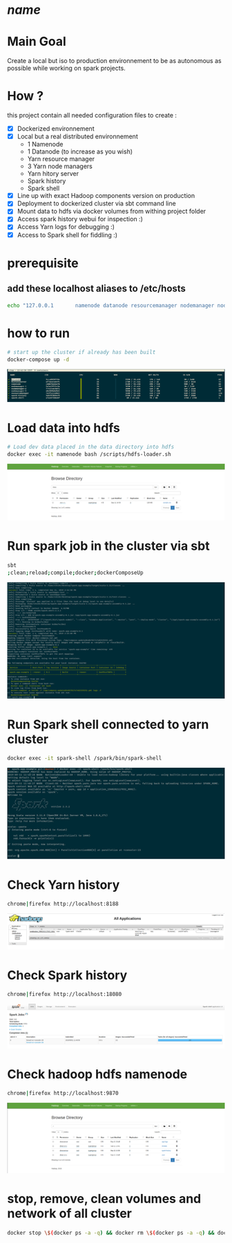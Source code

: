 # $name$

# Main Goal

Create a local but iso to production environnement to be as autonomous as possible while working on spark projects.

# How ?

this project contain all needed configuration files to create : 

- [X] Dockerized environnement
- [X] Local but a real distributed environnement
    - 1 Namenode
    - 1 Datanode (to increase as you wish)
    - Yarn resource manager
    - 3 Yarn node managers
    - Yarn hitory server
    - Spark history
    - Spark shell
- [X] Line up with exact Hadoop components version on production
- [X] Deployment to dockerized cluster via sbt command line
- [X] Mount data to hdfs via docker volumes from withing project folder
- [X] Access spark history webui for inspection :)
- [X] Access Yarn logs for debugging :)
- [X] Access to Spark shell for fiddling :)

# prerequisite

## add these localhost aliases to /etc/hosts
```bash
echo "127.0.0.1       namenode datanode resourcemanager nodemanager nodemanager-1 nodemanager-2 nodemanager-3 historyserver spark-master spark-worker spark-history" >> /etc/hosts
```

# how to run

```bash
# start up the cluster if already has been built
docker-compose up -d
```
![cluster docker containers](./images/docker-compose-up.png "cluster docker containers")

# Load data into hdfs

```bash
# Load dev data placed in the data directory into hdfs
docker exec -it namenode bash /scripts/hdfs-loader.sh
```
![Hdfs data load](./images/hdfs-data-load.png "Hdfs data load")

# Run spark job in the cluster via sbt

```bash
sbt
;clean;reload;compile;docker;dockerComposeUp
```
![Sbt run](./images/sbt-run.png "Sbt run")

# Run Spark shell connected to yarn cluster

```bash
docker exec -it spark-shell /spark/bin/spark-shell
```
![Spark shell](./images/spark-shell.png "Spark shell")

# Check Yarn history

```bash
chrome|firefox http://localhost:8188
```
![Yarn hisotry](./images/yarn-application-log.png "Yarn hisotry")

# Check Spark history

```bash
chrome|firefox http://localhost:18080
```
![Spark history](./images/spark-history.png "Spark history")

# Check hadoop hdfs namenode

```bash
chrome|firefox http://localhost:9870
```
![hdfs-ui](./images/hdfs-ui.png "hdfs-ui")

# stop, remove, clean volumes and network of all cluster

```bash
docker stop \$(docker ps -a -q) && docker rm \$(docker ps -a -q) && docker volume prune -f && docker network prune -f
```